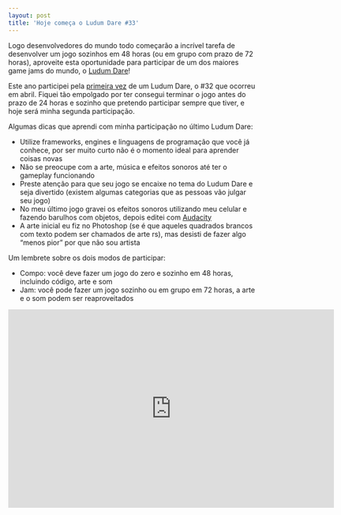 ```yaml
---
layout: post
title: 'Hoje começa o Ludum Dare #33'
---
```


Logo desenvolvedores do mundo todo começarão a incrível tarefa de desenvolver um jogo sozinhos em 48 horas (ou em grupo com prazo de 72 horas), aproveite esta oportunidade para participar de um dos maiores game jams do mundo, o [Ludum Dare](http://ludumdare.com/compo/)!

Este ano participei pela [primeira vez](http://gamedeveloper.com.br/ludum-dare-32/) de um Ludum Dare, o #32 que ocorreu em abril. Fiquei tão empolgado por ter consegui terminar o jogo antes do prazo de 24 horas e sozinho que pretendo participar sempre que tiver, e hoje será minha segunda participação.

Algumas dicas que aprendi com minha participação no último Ludum Dare:

- Utilize frameworks, engines e linguagens de programação que você já conhece, por ser muito curto não é o momento ideal para aprender coisas novas
- Não se preocupe com a arte, música e efeitos sonoros até ter o gameplay funcionando
- Preste atenção para que seu jogo se encaixe no tema do Ludum Dare e seja divertido (existem algumas categorias que as pessoas vão julgar seu jogo)
- No meu último jogo gravei os efeitos sonoros utilizando meu celular e fazendo barulhos com objetos, depois editei com [Audacity](http://audacityteam.org/)
- A arte inicial eu fiz no Photoshop (se é que aqueles quadrados brancos com texto podem ser chamados de arte rs), mas desisti de fazer algo “menos pior” por que não sou artista

Um lembrete sobre os dois modos de participar:

- Compo: você deve fazer um jogo do zero e sozinho em 48 horas, incluindo código, arte e som
- Jam: você pode fazer um jogo sozinho ou em grupo em 72 horas, a arte e o som podem ser reaproveitados

<span class="embed-youtube" style="text-align:center; display: block;"><iframe allowfullscreen="true" class="youtube-player" frameborder="0" height="402" src="http://www.youtube.com/embed/XVrgCgtKobI?version=3&rel=1&fs=1&autohide=2&showsearch=0&showinfo=1&iv_load_policy=1&wmode=transparent" type="text/html" width="660"></iframe></span>
